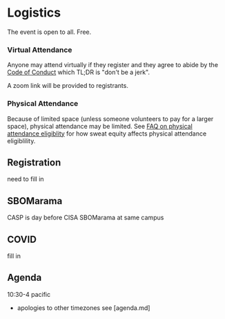 # Logistics
The event is open to all.
Free.

### Virtual Attendance

Anyone may attend virtually if they 
register and they
agree to abide by the 
[Code of Conduct](../../../../CODE-OF-CONDUCT.md)
which TL;DR is "don't be a jerk".

A zoom link will be provided to registrants.

### Physical Attendance

Because of limited space
(unless someone volunteers to pay for a larger space),
physical attendance may be limited.
See [FAQ on physical attendance eligiblity](./faq.md#how-will-physical-attendance-be-determined) 
for how sweat equity 
affects physical attendance eligiblility.

## Registration
need to fill in

## SBOMarama
CASP is day before 
CISA SBOMarama
at same campus

## COVID
fill in

## Agenda
10:30-4 pacific
* apologies to other timezones
see [agenda.md]